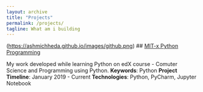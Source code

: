 ```yaml
---
layout: archive
title: "Projects"
permalink: /projects/
tagline: What am i building
---
```


(https://ashmichheda.github.io/images/github.png) ## [MIT-x Python Programming](https://github.com/ashmichheda/MITx-6.00.1x-python-programming)

My work developed while learning Python on edX course - Comuter Science and Programming using Python.
**Keywords**: Python
**Project Timeline**: January 2019 - Current
**Technologies**: Python, PyCharm, Jupyter Notebook

